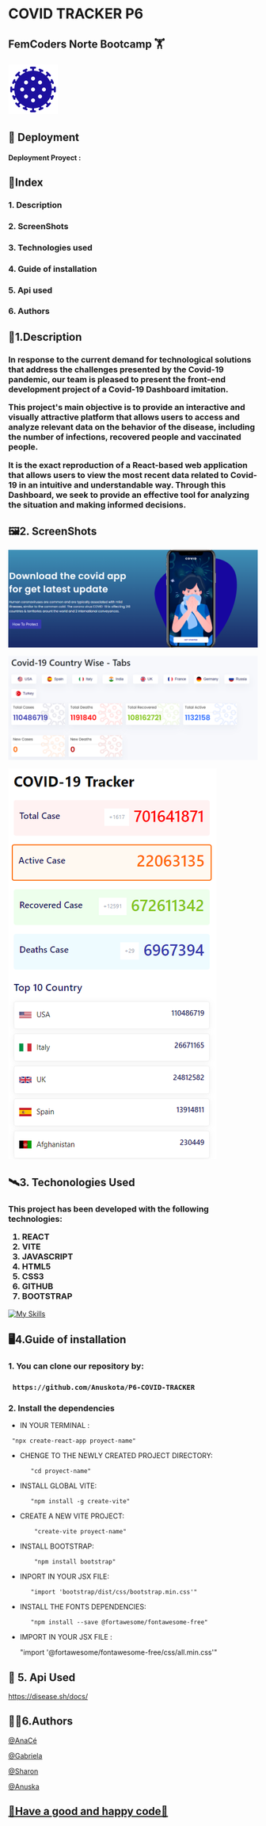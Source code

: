 <h1> COVID TRACKER P6 </h1>
<h2> FemCoders Norte Bootcamp 🏋️  


![Alt text|100](src/assets/img/coronavirus.png)</h2> 


<h2>🚀 Deployment </h2>

<h4> Deployment Proyect :  </h4>

<h2> 📂Index</h2>
<h3>1. Description </h3>
<h3>2. ScreenShots </h3>
<h3>3. Technologies used </h3>
<h3>4. Guide of installation </h3>
<h3>5. Api used
<h3>6. Authors </h3>


<h2>📝1.Description</h2>


<h3>In response to the current demand for technological solutions that address the challenges presented by the Covid-19 pandemic, our team is pleased to present the front-end development project of a Covid-19 Dashboard imitation.

This project's main objective is to provide an interactive and visually attractive platform that allows users to access and analyze relevant data on the behavior of the disease, including the number of infections, recovered people and vaccinated people.

It is the exact reproduction of a React-based web application that allows users to view the most recent data related to Covid-19 in an intuitive and understandable way. Through this Dashboard, we seek to provide an effective tool for analyzing the situation and making informed decisions.</h3>

<h2>🖼️2. ScreenShots</h2>


![Alt text](<Captura de pantalla 2024-01-13 101529.png>)

![Alt text](<Captura de pantalla 2024-01-13 101702.png>)

![Alt text](<Captura de pantalla 2024-01-13 101600.png>)


<h2>🛰️3. Techonologies Used</h2>

<h3> This project has been developed with the following technologies:

<ol>
    <li> REACT </li>
    <li>VITE </li>
    <li>JAVASCRIPT </li>
    <li>HTML5 </li>
    <li>CSS3 </li>
    <li>GITHUB </li>
    <li>BOOTSTRAP </li>
</ol>
</h3>

[![My Skills](https://skillicons.dev/icons?i=react,vite,js,html,css,github,bootstrap)](https://skillicons.dev)



<h2>🖥️4.Guide of installation </h2>

<h3> 1. You can clone our repository  by: <h3>
     
     https://github.com/Anuskota/P6-COVID-TRACKER

<h3> 2. Install the dependencies</h3>

   -  IN YOUR TERMINAL :
   
     "npx create-react-app proyect-name"

   - CHENGE TO THE NEWLY CREATED PROJECT DIRECTORY: 


            "cd proyect-name"

   - INSTALL GLOBAL VITE: 

            "npm install -g create-vite"

   - CREATE A NEW VITE PROJECT:

             "create-vite proyect-name"

   - INSTALL BOOTSTRAP:
  
        
             "npm install bootstrap"

   - INPORT IN YOUR JSX FILE:

            "import 'bootstrap/dist/css/bootstrap.min.css'"

   - INSTALL THE FONTS DEPENDENCIES:

            "npm install --save @fortawesome/fontawesome-free"

   - IMPORT IN YOUR JSX FILE :

        "import '@fortawesome/fontawesome-free/css/all.min.css'"

<h2>📑 5. Api Used</h2>

   https://disease.sh/docs/


  <h2>🦸‍♀️6.Authors</h2>

  <a href="https://github.com/AnaCe-7">@AnaCé

  <a href="https://github.com/vallefarinha">@Gabriela

  <a href="https://github.com/sharonSofia">@Sharon

  <a href = "https://github.com/Anuskota">@Anuska


<h2>🦠Have a good and happy code🦠</h2>




